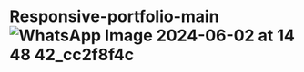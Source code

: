 # Responsive-portfolio-main![WhatsApp Image 2024-06-02 at 14 48 42_cc2f8f4c](https://github.com/patelabhishek0501/Responsive-portfolio-main/assets/147438445/7afdb9dc-da2d-4ec1-8944-1d8252329e01)
